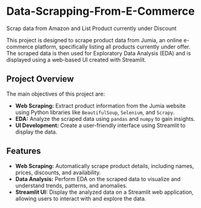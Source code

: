 # Data-Scrapping-From-E-Commerce
Scrap data from Amazon  and List Product currently under Discount

This project is designed to scrape product data from Jumia, an online e-commerce platform, specifically listing all products currently under offer. The scraped data is then used for Exploratory Data Analysis (EDA) and is displayed using a web-based UI created with Streamlit.



## Project Overview

The main objectives of this project are:
- **Web Scraping:** Extract product information from the Jumia website using Python libraries like `BeautifulSoup`, `Selenium`, and `Scrapy`.
- **EDA:** Analyze the scraped data using `pandas` and `numpy` to gain insights.
- **UI Development:** Create a user-friendly interface using Streamlit to display the data.

## Features

- **Web Scraping:** Automatically scrape product details, including names, prices, discounts, and availability.
- **Data Analysis:** Perform EDA on the scraped data to visualize and understand trends, patterns, and anomalies.
- **Streamlit UI:** Display the analyzed data on a Streamlit web application, allowing users to interact with and explore the data.
